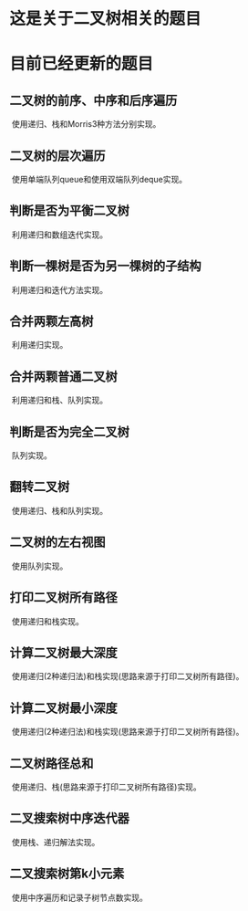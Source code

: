 # 这是关于二叉树相关的题目
# 目前已经更新的题目

## 二叉树的前序、中序和后序遍历

​	使用递归、栈和Morris3种方法分别实现。

## 二叉树的层次遍历

​	使用单端队列queue和使用双端队列deque实现。

## 判断是否为平衡二叉树

​	利用递归和数组迭代实现。

## 判断一棵树是否为另一棵树的子结构

​	利用递归和迭代方法实现。

## 合并两颗左高树

​		利用递归实现。

## 合并两颗普通二叉树

​		利用递归和栈、队列实现。

## 判断是否为完全二叉树

​		队列实现。

## 翻转二叉树

​		使用递归、栈和队列实现。

## 二叉树的左右视图

​		使用队列实现。

## 打印二叉树所有路径

​		使用递归和栈实现。

## 计算二叉树最大深度

​		使用递归(2种递归法)和栈实现(思路来源于打印二叉树所有路径)。

## 计算二叉树最小深度

​		使用递归(2种递归法)和栈实现(思路来源于打印二叉树所有路径)。

## 二叉树路径总和

​		使用递归、栈(思路来源于打印二叉树所有路径)实现。

## 二叉搜索树中序迭代器

​		使用栈、递归解法实现。

## 二叉搜索树第k小元素

​		使用中序遍历和记录子树节点数实现。
